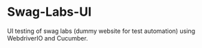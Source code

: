 # Swag-Labs-UI
UI testing of swag labs (dummy website for test automation) using WebdriverIO and Cucumber.

